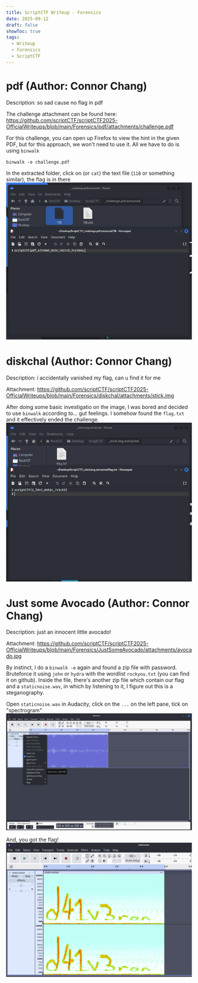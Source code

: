 ```yaml
---
title: ScriptCTF Writeup - Forensics
date: 2025-09-12
draft: false
showToc: true 
tags:
  - Writeup
  - Forensics
  - ScriptCTF
---
```


# pdf (Author: Connor Chang)
Description: so sad cause no flag in pdf

The challenge attachment can be found here: https://github.com/scriptCTF/scriptCTF2025-OfficialWriteups/blob/main/Forensics/pdf/attachments/challenge.pdf

For this challenge, you can open up Firefox to view the hint in the given PDF, but for this approach, we won't need to use it. All we have to do is using `binwalk`
```
binwalk -e challenge.pdf 
```
In the extracted folder, click on (or `cat`) the text file (`11B` or something similar), the flag is in there
![alt text](images/challenge.png)


# diskchal (Author: Connor Chang)
Description: i accidentally vanished my flag, can u find it for me

Attachment: https://github.com/scriptCTF/scriptCTF2025-OfficialWriteups/blob/main/Forensics/diskchal/attachments/stick.img

After doing some basic investigatio on the image, I was bored and decided to use `binwalk` according to... gut feelings. I somehow found the `flag.txt` and it effectively ended the challenge. 
![alt text](images/stick.png)


# Just some Avocado (Author: Connor Chang)
Description: just an innocent little avocado!

Attachment: https://github.com/scriptCTF/scriptCTF2025-OfficialWriteups/blob/main/Forensics/JustSomeAvocado/attachments/avocado.jpg


By instinct, I do a `binwalk -e` again and found a zip file with password. Bruteforce it using `john` or `hydra` with the wordlist `rockyou.txt` (you can find it on github). 
Inside the file, there's another zip file which contain our flag and a `staticnoise.wav`, in which by listening to it, I figure out this is a steganography.

Open `staticnoise.wav` in Audacity, click on the `...` on the left pane, tick on "spectrogram" 
![alt text](images/spectrogram.png)

And, you got the flag!
![alt text](images/spectro_flag.png)

